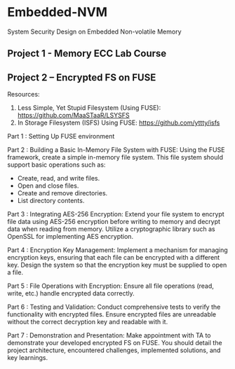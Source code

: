 # Embedded-NVM
System Security Design on Embedded Non-volatile Memory

## Project 1 - Memory ECC Lab Course

## Project 2 – Encrypted FS on FUSE
Resources:
1.	Less Simple, Yet Stupid Filesystem (Using FUSE): https://github.com/MaaSTaaR/LSYSFS
2.	In Storage Filesystem (ISFS) Using FUSE: https://github.com/yttty/isfs

Part 1 : Setting Up FUSE environment

Part 2 : Building a Basic In-Memory File System with FUSE: Using the FUSE framework, create a simple in-memory file system. This file system should support basic operations such as:
+ Create, read, and write files.
+ Open and close files.
+ Create and remove directories.
+ List directory contents.

Part 3 : Integrating AES-256 Encryption: Extend your file system to encrypt file data using AES-256 encryption before writing to memory and decrypt data when reading from memory. Utilize a cryptographic library such as OpenSSL for implementing AES encryption.

Part 4 : Encryption Key Management: Implement a mechanism for managing encryption keys, ensuring that each file can be encrypted with a different key. Design the system so that the encryption key must be supplied to open a file. 

Part 5 : File Operations with Encryption: Ensure all file operations (read, write, etc.) handle encrypted data correctly.

Part 6  : Testing and Validation: Conduct comprehensive tests to verify the functionality with encrypted files. Ensure encrypted files are unreadable without the correct decryption key and readable with it.

Part 7 : Demonstration and Presentation: Make appointment with TA to demonstrate your developed encrypted FS on FUSE. You should detail the project architecture, encountered challenges, implemented solutions, and key learnings.
